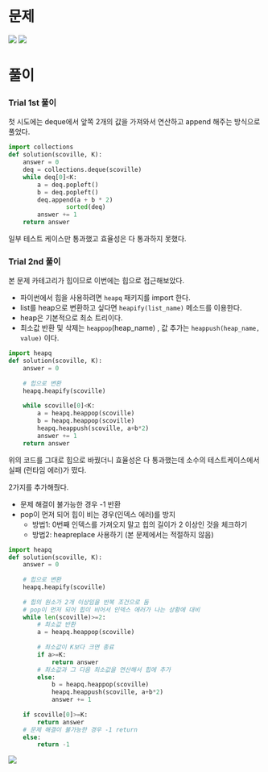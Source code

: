 # 문제

![](https://images.velog.io/images/bae12/post/bf8f2f0d-f98d-43fe-9f28-2330485ffdc7/Screenshot%20from%202022-01-11%2011-28-54.png)
![](https://images.velog.io/images/bae12/post/d0da8dee-a7aa-4913-901b-6cfbbc7da79f/Screenshot%20from%202022-01-11%2011-29-20.png)
# 풀이

### Trial 1st 풀이

첫 시도에는 deque에서 앞쪽 2개의 값을 가져와서 연산하고 append 해주는 방식으로 풀었다.

```python
import collections
def solution(scoville, K):
    answer = 0
    deq = collections.deque(scoville)
    while deq[0]<K:
        a = deq.popleft()
        b = deq.popleft()
        deq.append(a + b * 2)
				sorted(deq)
        answer += 1
    return answer
```

일부 테스트 케이스만 통과했고 효율성은 다 통과하지 못했다.

### Trial 2nd 풀이

본 문제 카테고리가 힙이므로 이번에는 힙으로 접근해보았다.

- 파이썬에서 힙을 사용하려면 `heapq` 패키지를 import 한다.
- list를 heap으로 변환하고 싶다면 `heapify(list_name)` 메소드를 이용한다.
- heap은 기본적으로 최소 트리이다.
- 최소값 반환 및 삭제는 `heappop`(heap_name) , 값 추가는 `heappush(heap_name, value)` 이다.

```python
import heapq
def solution(scoville, K):
    answer = 0
    
    # 힙으로 변환
    heapq.heapify(scoville)
    
    while scoville[0]<K:
        a = heapq.heappop(scoville)
        b = heapq.heappop(scoville)
        heapq.heappush(scoville, a+b*2)
        answer += 1
    return answer
```

위의 코드를 그대로 힙으로 바꿨더니 효율성은 다 통과했는데 소수의 테스트케이스에서 실패 (런타임 에러)가 떴다. 

2가지를 추가해줬다. 

- 문제 해결이 불가능한 경우 -1 반환
- pop이 먼저 되어 힙이 비는 경우(인덱스 에러)를 방지
    - 방법1: 0번째 인덱스를 가져오지 말고 힙의 길이가 2 이상인 것을 체크하기
    - 방법2: heapreplace 사용하기 (본 문제에서는 적절하지 않음)

```python
import heapq
def solution(scoville, K):
    answer = 0
    
    # 힙으로 변환
    heapq.heapify(scoville)
    
    # 힙의 원소가 2개 이상임을 반복 조건으로 둠
    # pop이 먼저 되어 힙이 비어서 인덱스 에러가 나는 상황에 대비
    while len(scoville)>=2:
        # 최소값 반환
        a = heapq.heappop(scoville)
        
        # 최소값이 K보다 크면 종료
        if a>=K:
            return answer
        # 최소값과 그 다음 최소값을 연산해서 힙에 추가
        else:
            b = heapq.heappop(scoville)
            heapq.heappush(scoville, a+b*2)
            answer += 1
        
    if scoville[0]>=K:
        return answer
    # 문제 해결이 불가능한 경우 -1 return
    else:
        return -1
```

![](https://images.velog.io/images/bae12/post/546d09d2-12e9-41a1-b1bb-3e57f45b2027/Screenshot%20from%202022-01-11%2014-15-43.png)
